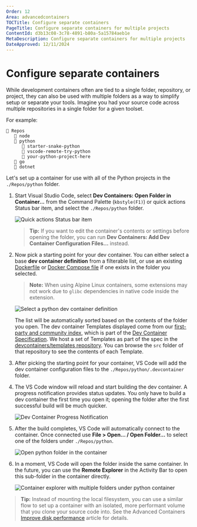 ```yaml
---
Order: 12
Area: advancedcontainers
TOCTitle: Configure separate containers
PageTitle: Configure separate containers for multiple projects
ContentId: d3b13c08-3c78-4891-b80a-5a15784aeb1e
MetaDescription: Configure separate containers for multiple projects
DateApproved: 12/11/2024
---
```

# Configure separate containers

While development containers often are tied to a single folder, repository, or project, they can also be used with multiple folders as a way to simplify setup or separate your tools. Imagine you had your source code across multiple repositories in a single folder for a given toolset.

For example:

```
📁 Repos
   📁 node
   📁 python
      📁 starter-snake-python
      📁 vscode-remote-try-python
      📁 your-python-project-here
   📁 go
   📁 dotnet
```

Let's set up a container for use with all of the Python projects in the `./Repos/python` folder.

1. Start Visual Studio Code, select **Dev Containers: Open Folder in Container...** from the Command Palette (`kbstyle(F1)`) or quick actions Status bar item, and select the `./Repos/python` folder.

    ![Quick actions Status bar item](images/configure-separate-containers/remote-dev-status-bar.png)

    > **Tip:** If you want to edit the container's contents or settings before opening the folder, you can run **Dev Containers: Add Dev Container Configuration Files...** instead.

2. Now pick a starting point for your dev container. You can either select a base **dev container definition** from a filterable list, or use an existing [Dockerfile](https://docs.docker.com/engine/reference/builder/) or [Docker Compose file](https://docs.docker.com/compose/compose-file/#compose-file-structure-and-examples) if one exists in the folder you selected.

    > **Note:** When using Alpine Linux containers, some extensions may not work due to `glibc` dependencies in native code inside the extension.

    ![Select a python dev container definition](images/configure-separate-containers/select-dev-container-def-python.png)

    The list will be automatically sorted based on the contents of the folder you open. The dev container Templates displayed come from our [first-party and community index](https://containers.dev/templates), which is part of the [Dev Container Specification](https://containers.dev/). We host a set of Templates as part of the spec in the [devcontainers/templates repository](https://github.com/devcontainers/templates). You can browse the `src` folder of that repository to see the contents of each Template.

3. After picking the starting point for your container, VS Code will add the dev container configuration files to the `./Repos/python/.devcontainer` folder.

4. The VS Code window will reload and start building the dev container. A progress notification provides status updates. You only have to build a dev container the first time you open it; opening the folder after the first successful build will be much quicker.

    ![Dev Container Progress Notification](images/configure-separate-containers/dev-container-progress.png)

5. After the build completes, VS Code will automatically connect to the container. Once connected use **File > Open... / Open Folder...** to select one of the folders under `./Repos/python`.

    ![Open python folder in the container](images/configure-separate-containers/open-folder-python.png)

6. In a moment, VS Code will open the folder inside the same container. In the future, you can use the **Remote Explorer** in the Activity Bar to open this sub-folder in the container directly.

    ![Container explorer with multiple folders under python container](images/configure-separate-containers/containers-explorer-python.png)

> **Tip:** Instead of mounting the local filesystem, you can use a similar flow to set up a container with an isolated, more performant volume that you clone your source code into. See the Advanced Containers [Improve disk performance](/remote/advancedcontainers/improve-performance.md#use-a-named-volume-for-your-entire-source-tree) article for details.
